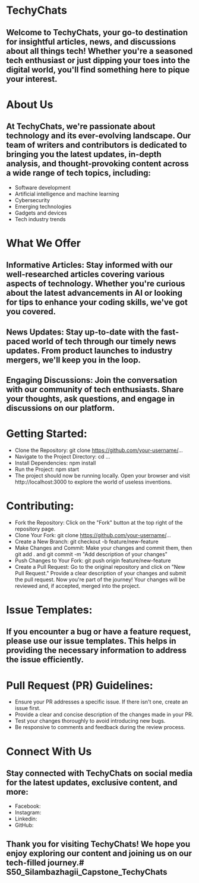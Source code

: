 # TechyChats

## Welcome to TechyChats, your go-to destination for insightful articles, news, and discussions about all things tech! Whether you're a seasoned tech enthusiast or just dipping your toes into the digital world, you'll find something here to pique your interest.

# About Us
## At TechyChats, we're passionate about technology and its ever-evolving landscape. Our team of writers and contributors is dedicated to bringing you the latest updates, in-depth analysis, and thought-provoking content across a wide range of tech topics, including:

- Software development
- Artificial intelligence and machine learning
- Cybersecurity
- Emerging technologies
- Gadgets and devices
- Tech industry trends

# What We Offer
## Informative Articles: Stay informed with our well-researched articles covering various aspects of technology. Whether you're curious about the latest advancements in AI or looking for tips to enhance your coding skills, we've got you covered.

## News Updates: Stay up-to-date with the fast-paced world of tech through our timely news updates. From product launches to industry mergers, we'll keep you in the loop.

## Engaging Discussions: Join the conversation with our community of tech enthusiasts. Share your thoughts, ask questions, and engage in discussions on our platform.


# Getting Started:
- Clone the Repository: git clone https://github.com/your-username/...
- Navigate to the Project Directory: cd ...
- Install Dependencies: npm install
- Run the Project: npm start
- The project should now be running locally. Open your browser and visit http://localhost:3000 to explore the world of useless inventions.

# Contributing:

- Fork the Repository: Click on the "Fork" button at the top right of the repository page.
- Clone Your Fork: git clone https://github.com/your-username/...
- Create a New Branch: git checkout -b feature/new-feature
- Make Changes and Commit: Make your changes and commit them, then git add . and git commit -m "Add description of your changes"
- Push Changes to Your Fork: git push origin feature/new-feature
- Create a Pull Request: Go to the original repository and click on "New Pull Request." Provide a clear description of your changes and submit the pull request. Now you're part of the journey! Your changes will be reviewed and, if accepted, merged into the project.


# Issue Templates:
## If you encounter a bug or have a feature request, please use our issue templates. This helps in providing the necessary information to address the issue efficiently.

# Pull Request (PR) Guidelines:
- Ensure your PR addresses a specific issue. If there isn't one, create an issue first.
- Provide a clear and concise description of the changes made in your PR.
- Test your changes thoroughly to avoid introducing new bugs.
- Be responsive to comments and feedback during the review process.

# Connect With Us
## Stay connected with TechyChats on social media for the latest updates, exclusive content, and more:
- Facebook: 
- Instagram: 
- Linkedin: 
- GitHub: 

## Thank you for visiting TechyChats! We hope you enjoy exploring our content and joining us on our tech-filled journey.# S50_Silambazhagii_Capstone_TechyChats
